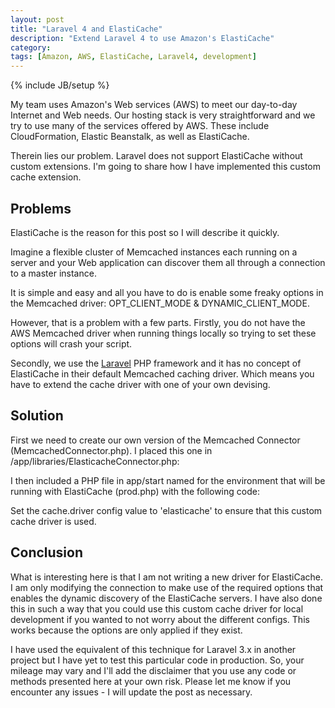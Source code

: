 ```yaml
---
layout: post
title: "Laravel 4 and ElastiCache"
description: "Extend Laravel 4 to use Amazon's ElastiCache"
category: 
tags: [Amazon, AWS, ElastiCache, Laravel4, development]
---
```

{% include JB/setup %}

My team uses Amazon's Web services (AWS) to meet our day-to-day Internet and Web needs. Our hosting stack is very straightforward and we try to use many of the services offered by AWS. These include CloudFormation, Elastic Beanstalk, as well as ElastiCache.

Therein lies our problem. Laravel does not support ElastiCache without custom extensions. I'm going to share how I have implemented this custom cache extension.

<!--more-->

## Problems

ElastiCache is the reason for this post so I will describe it quickly.

Imagine a flexible cluster of Memcached instances each running on a server and your Web application can discover them all through a connection to a master instance.

It is simple and easy and all you have to do is enable some freaky options in the Memcached driver: OPT_CLIENT_MODE & DYNAMIC_CLIENT_MODE.

However, that is a problem with a few parts. Firstly, you do not have the AWS Memcached driver when running things locally so trying to set these options will crash your script.

Secondly, we use the [Laravel](http://laravel.com/) PHP framework and it has no concept of ElastiCache in their default Memcached caching driver. Which means you have to extend the cache driver with one of your own devising.


## Solution

First we need to create our own version of the Memcached Connector (MemcachedConnector.php). I placed this one in /app/libraries/ElasticacheConnector.php:

<script src="https://gist.github.com/sperelson/6528932.js">
</script>

I then included a PHP file in app/start named for the environment that will be running with ElastiCache (prod.php) with the following code:

<script src="https://gist.github.com/sperelson/6528976.js">
</script>

Set the cache.driver config value to 'elasticache' to ensure that this custom cache driver is used.

## Conclusion

What is interesting here is that I am not writing a new driver for ElastiCache. I am only modifying the connection to make use of the required options that enables the dynamic discovery of the ElastiCache servers. I have also done this in such a way that you could use this custom cache driver for local development if you wanted to not worry about the different configs. This works because the options are only applied if they exist.

I have used the equivalent of this technique for Laravel 3.x in another project but I have yet to test this particular code in production. So, your mileage may vary and I'll add the disclaimer that you use any code or methods presented here at your own risk. Please let me know if you encounter any issues - I will update the post as necessary.
